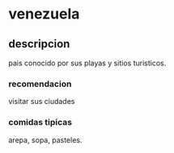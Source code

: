 # venezuela

## descripcion

pais conocido por sus playas y sitios turisticos.


### recomendacion

visitar sus ciudades

### comidas tipicas

arepa, sopa, pasteles.

